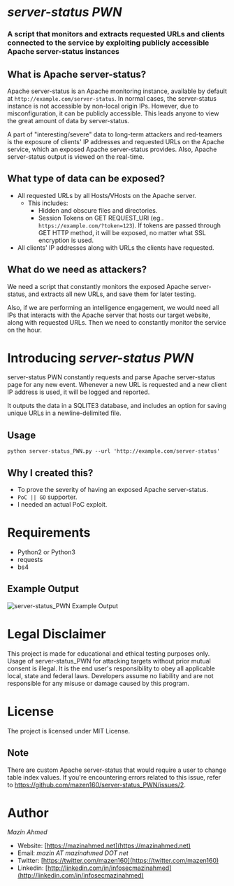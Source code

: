 *server-status PWN*
=====================

### A script that monitors and extracts requested URLs and clients connected to the service by exploiting publicly accessible Apache server-status instances ###


## What is Apache server-status? ##
Apache server-status is an Apache monitoring instance, available by default at `http://example.com/server-status`. In normal cases, the server-status instance is not accessible by non-local origin IPs. However, due to misconfiguration, it can be publicly accessible. This leads anyone to view the great amount of data by server-status.

A part of "interesting/severe" data to long-term attackers and red-teamers is the exposure of clients' IP addresses and requested URLs on the Apache service, which an exposed Apache server-status provides. Also, Apache server-status output is viewed on the real-time.

## What type of data can be exposed? ##
* All requested URLs by all Hosts/VHosts on the Apache server.
	* This includes:
		* Hidden and obscure files and directories.
		* Session Tokens on GET REQUEST_URI (eg.. `https://example.com/?token=123`). If tokens are passed through GET HTTP method, it will be exposed, no matter what SSL encryption is used.
* All clients' IP addresses along with URLs the clients have requested.

## What do we need as attackers? ##
We need a script that constantly monitors the exposed Apache server-status, and extracts all new URLs, and save them for later testing.

Also, if we are performing an intelligence engagement, we would need all IPs that interacts with the Apache server that hosts our target website, along with requested URLs. Then we need to constantly monitor the service on the hour.


# Introducing *server-status PWN* #
server-status PWN constantly requests and parse Apache server-status page for any new event. Whenever a new URL is requested and a new client IP address is used, it will be logged and reported.

It outputs the data in a SQLITE3 database, and includes an option for saving unique URLs in a newline-delimited file.


## **Usage** ##
`python server-status_PWN.py --url 'http://example.com/server-status'`


## **Why I created this?** ##
* To prove the severity of having an exposed Apache server-status. 
* `PoC || GO` supporter.
* I needed an actual PoC exploit.

# **Requirements** #
* Python2 or Python3
* requests
* bs4


## **Example Output** ##
![server-status_PWN Example Output](https://raw.githubusercontent.com/mazen160/public/master/static/images/server-status_PWN-Demo.png)


# **Legal Disclaimer** #
This project is made for educational and ethical testing purposes only. Usage of server-status_PWN for attacking targets without prior mutual consent is illegal. It is the end user's responsibility to obey all applicable local, state and federal laws. Developers assume no liability and are not responsible for any misuse or damage caused by this program.


# **License** #
The project is licensed under MIT License.

## **Note** ##
There are custom Apache server-status that would require a user to change table index values. If you're encountering errors related to this issue, refer to https://github.com/mazen160/server-status_PWN/issues/2.

# **Author** #
*Mazin Ahmed*
* Website: [https://mazinahmed.net](https://mazinahmed.net)
* Email: *mazin AT mazinahmed DOT net*
* Twitter: [https://twitter.com/mazen160](https://twitter.com/mazen160)
* Linkedin: [http://linkedin.com/in/infosecmazinahmed](http://linkedin.com/in/infosecmazinahmed)

